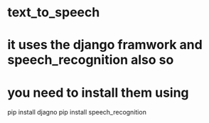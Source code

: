 # text_to_speech
# it uses the django framwork and speech_recognition also so
# you need to install them using 
pip install djagno
pip install speech_recognition
